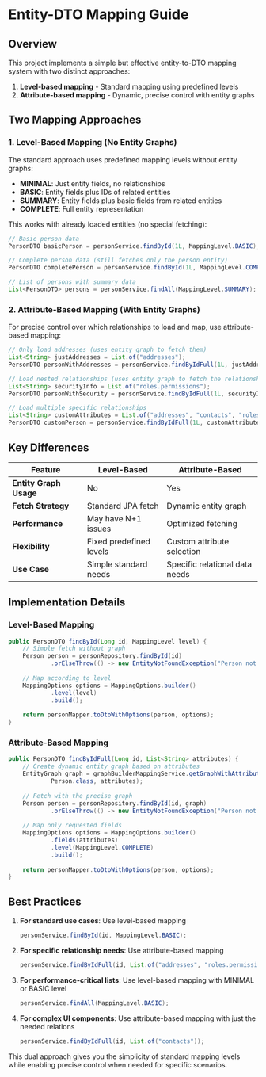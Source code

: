 # Entity-DTO Mapping Guide

## Overview

This project implements a simple but effective entity-to-DTO mapping system with two distinct approaches:

1. **Level-based mapping** - Standard mapping using predefined levels
2. **Attribute-based mapping** - Dynamic, precise control with entity graphs

## Two Mapping Approaches

### 1. Level-Based Mapping (No Entity Graphs)

The standard approach uses predefined mapping levels without entity graphs:

- **MINIMAL**: Just entity fields, no relationships
- **BASIC**: Entity fields plus IDs of related entities
- **SUMMARY**: Entity fields plus basic fields from related entities
- **COMPLETE**: Full entity representation

This works with already loaded entities (no special fetching):

```java
// Basic person data
PersonDTO basicPerson = personService.findById(1L, MappingLevel.BASIC);

// Complete person data (still fetches only the person entity)
PersonDTO completePerson = personService.findById(1L, MappingLevel.COMPLETE);

// List of persons with summary data
List<PersonDTO> persons = personService.findAll(MappingLevel.SUMMARY);
```

### 2. Attribute-Based Mapping (With Entity Graphs)

For precise control over which relationships to load and map, use attribute-based mapping:

```java
// Only load addresses (uses entity graph to fetch them)
List<String> justAddresses = List.of("addresses");
PersonDTO personWithAddresses = personService.findByIdFull(1L, justAddresses);

// Load nested relationships (uses entity graph to fetch the relationship chain)
List<String> securityInfo = List.of("roles.permissions");
PersonDTO personWithSecurity = personService.findByIdFull(1L, securityInfo);

// Load multiple specific relationships
List<String> customAttributes = List.of("addresses", "contacts", "roles.permissions");
PersonDTO customPerson = personService.findByIdFull(1L, customAttributes);
```

## Key Differences

| Feature | Level-Based | Attribute-Based |
|---------|-------------|----------------|
| **Entity Graph Usage** | No | Yes |
| **Fetch Strategy** | Standard JPA fetch | Dynamic entity graph |
| **Performance** | May have N+1 issues | Optimized fetching |
| **Flexibility** | Fixed predefined levels | Custom attribute selection |
| **Use Case** | Simple standard needs | Specific relational data needs |

## Implementation Details

### Level-Based Mapping

```java
public PersonDTO findById(Long id, MappingLevel level) {
    // Simple fetch without graph
    Person person = personRepository.findById(id)
            .orElseThrow(() -> new EntityNotFoundException("Person not found"));
    
    // Map according to level
    MappingOptions options = MappingOptions.builder()
            .level(level)
            .build();
    
    return personMapper.toDtoWithOptions(person, options);
}
```

### Attribute-Based Mapping

```java
public PersonDTO findByIdFull(Long id, List<String> attributes) {
    // Create dynamic entity graph based on attributes
    EntityGraph graph = graphBuilderMappingService.getGraphWithAttributes(
            Person.class, attributes);
    
    // Fetch with the precise graph
    Person person = personRepository.findById(id, graph)
            .orElseThrow(() -> new EntityNotFoundException("Person not found"));
    
    // Map only requested fields
    MappingOptions options = MappingOptions.builder()
            .fields(attributes)
            .level(MappingLevel.COMPLETE)
            .build();
    
    return personMapper.toDtoWithOptions(person, options);
}
```

## Best Practices

1. **For standard use cases**: Use level-based mapping
   ```java
   personService.findById(id, MappingLevel.BASIC);
   ```

2. **For specific relationship needs**: Use attribute-based mapping
   ```java
   personService.findByIdFull(id, List.of("addresses", "roles.permissions"));
   ```

3. **For performance-critical lists**: Use level-based mapping with MINIMAL or BASIC level
   ```java
   personService.findAll(MappingLevel.BASIC);
   ```

4. **For complex UI components**: Use attribute-based mapping with just the needed relations
   ```java
   personService.findByIdFull(id, List.of("contacts"));
   ```

This dual approach gives you the simplicity of standard mapping levels while enabling precise control when needed for specific scenarios.